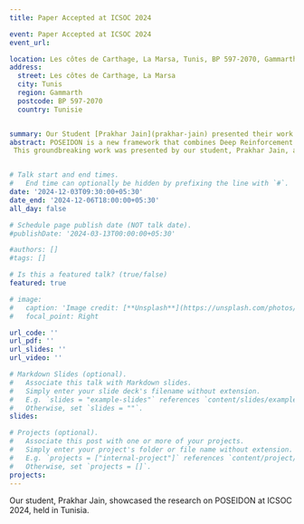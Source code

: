 ```yaml
---
title: Paper Accepted at ICSOC 2024

event: Paper Accepted at ICSOC 2024
event_url: 

location: Les côtes de Carthage, La Marsa, Tunis, BP 597-2070, Gammarth, Tunisie
address:
  street: Les côtes de Carthage, La Marsa
  city: Tunis
  region: Gammarth
  postcode: BP 597-2070
  country: Tunisie


summary: Our Student [Prakhar Jain](prakhar-jain) presented their work about POSEIDON at ICSOC 2024, Tunisia
abstract: POSEIDON is a new framework that combines Deep Reinforcement Learning (Deep RL) with traditional optimization techniques to improve how we manage these networks. While still in the early stages, POSEIDON offers a fresh approach to handling some of the key issues facing MEC networks today.
 This groundbreaking work was presented by our student, Prakhar Jain, at ICSOC 2024 in Tunisia. This work, authored by Prakhar Jain, Prakhar Singhal, Divyansh Pandey, Giovanni Ennio Quattrocchi, and Karthik Vaidhyanathan,showcased the research to the international audience, highlighting how POSEIDON's AI-driven approach can transform network optimization of function placement in edge networks. His presentation received great interest from researchers and industry professionals, reflecting the growing importance of intelligent solutions in edge computing.


# Talk start and end times.
#   End time can optionally be hidden by prefixing the line with `#`.
date: '2024-12-03T09:30:00+05:30'
date_end: '2024-12-06T18:00:00+05:30'
all_day: false

# Schedule page publish date (NOT talk date).
#publishDate: '2024-03-13T00:00:00+05:30'

#authors: []
#tags: []

# Is this a featured talk? (true/false)
featured: true

# image:
#   caption: 'Image credit: [**Unsplash**](https://unsplash.com/photos/bzdhc5b3Bxs)'
#   focal_point: Right

url_code: ''
url_pdf: ''
url_slides: ''
url_video: ''

# Markdown Slides (optional).
#   Associate this talk with Markdown slides.
#   Simply enter your slide deck's filename without extension.
#   E.g. `slides = "example-slides"` references `content/slides/example-slides.md`.
#   Otherwise, set `slides = ""`.
slides:

# Projects (optional).
#   Associate this post with one or more of your projects.
#   Simply enter your project's folder or file name without extension.
#   E.g. `projects = ["internal-project"]` references `content/project/deep-learning/index.md`.
#   Otherwise, set `projects = []`.
projects:
---
```


Our student, Prakhar Jain, showcased the research on POSEIDON at ICSOC 2024, held in Tunisia.
